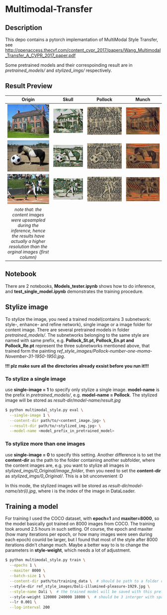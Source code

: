 # Multimodal-Transfer

## Description
This depo contains a pytorch implemantation of MultiModal Style Transfer, see http://openaccess.thecvf.com/content_cvpr_2017/papers/Wang_Multimodal_Transfer_A_CVPR_2017_paper.pdf

Some pretrained models and their correspoinding result are in *pretrained_models/* and *stylized_imgs/* respectively.


## Result Preview
|      Origin              |        Skull              |         Pollock           |             Munch
:-------------------------:|:-------------------------:|:-------------------------:|:-------------------------:
<img src="https://github.com/m990130/Multimodal-Transfer/blob/master/stylized_imgs/0_Original/image_folder/31.jpg"> | <img src="https://github.com/m990130/Multimodal-Transfer/blob/master/stylized_imgs/Skull/31.jpg"> | <img src="https://github.com/m990130/Multimodal-Transfer/blob/master/stylized_imgs/Pollock/31.jpg"> | <img src="https://github.com/m990130/Multimodal-Transfer/blob/master/stylized_imgs/Munch/31.jpg" >
<img src="https://github.com/m990130/Multimodal-Transfer/blob/master/stylized_imgs/0_Original/image_folder/88.jpg"> | <img src="https://github.com/m990130/Multimodal-Transfer/blob/master/stylized_imgs/Skull/88.jpg"> | <img src="https://github.com/m990130/Multimodal-Transfer/blob/master/stylized_imgs/Pollock/88.jpg"> | <img src="https://github.com/m990130/Multimodal-Transfer/blob/master/stylized_imgs/Munch/88.jpg">
<img src="https://github.com/m990130/Multimodal-Transfer/blob/master/stylized_imgs/0_Original/image_folder/35.jpg"> | <img src="https://github.com/m990130/Multimodal-Transfer/blob/master/stylized_imgs/Skull/35.jpg"> | <img src="https://github.com/m990130/Multimodal-Transfer/blob/master/stylized_imgs/Pollock/35.jpg"> | <img src="https://github.com/m990130/Multimodal-Transfer/blob/master/stylized_imgs/Munch/35.jpg">
*note that: the content images were upsampled during the inference, hence the results have actually a higher resolution than the orginal images (first column)* | | |


## Notebook
There are 2 notebooks, **Models_tester.ipynb** shows how to do inference, and **test_single_model.ipynb** demonstrates the training procedure.

## Stylize image
To stylize the image, you need a trained model(contains 3 subnetwork: style-, enhance- and refine network), single image or a image folder for content image. There are several pretrained models in folder *pretrained_models/*. The subnetworks belonging to the same style are named with same prefix, e.g. **Pollock_St.pt, Pollock_En.pt and Pollock_Re.pt** represent the three subnetworks mentioned above, that trained form the painting *ref_style_images/Pollock-number-one-moma-November-31-1950-1950.jpg*.


**!!! plz make sure all the directories already exsist before you run it!!!**
### To stylize a single image
use **single-image = 1** to specify only stylize a single image. **model-name** is the prefix in *pretrained_models/*, e.g. **model-name = Pollock**. The stylized image will be stored as *result-dir/model-name/result.jpg*
```bash
$ python multimodal_style.py eval \
  --single-image 1 \
  --content-dir path/to/<content_image.jpg> \
  --result-dir path/to/<stylized_img.jpg> \
  --model-name <model_prefix_in_pretrained_model>
```
### To stylize more than one images
use **single-image = 0** to specify this setting. Another difference is to set the **content-dir** as the path to the folder containing another subfolder, where the content images are, e.g. you want to stylize all images in *stylized_imgs/0_Original/image_folder*, then you need to set the **content-dir** as *stylized_imgs/0_Original/*. This is a bit unconvenient :D

In this mode, the stylized images will be stored as *result-dir/model-name/str(i).jpg*, where i is the index of the image in DataLoader.


## Training a model
For training I used the COCO dataset, with **epoch=1** and **maxiter=8000**, so the model basically got trained on 8000 images from COCO. The training took around 2.5 hours in such setting. Of course, the epoch and maxiter (how many iterations per epoch, or how many images were seen during each epoch) counld be larger, but I found that most of the style after 8000 iterations didn't change much. Maybe a better way to is to change the parameters in **style-weight**, which needs a lot of adjustment.
```bash
$ python multimodal_style.py train \
  --epochs 1 \
  --maxiter 8000 \
  --batch-size 1 \
  --content-dir path/to/training_data \  # should be path to a folder containing a subfolder 
  --style-dir ref_style_images/Dali-illumined-pleasure-1929.jpg \
  --style-name Dali \  # the trained model will be saved with this prefix
  --style-weight 120000 240000 18000 \  # should be 3 interger with space in between here
  --lr 0.001 \
  --log-interval 200
```

